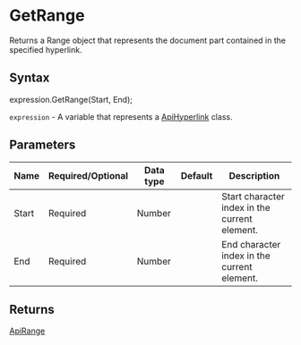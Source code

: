 # GetRange

Returns a Range object that represents the document part contained in the specified hyperlink.

## Syntax

expression.GetRange(Start, End);

`expression` - A variable that represents a [ApiHyperlink](../ApiHyperlink.md) class.

## Parameters

| **Name** | **Required/Optional** | **Data type** | **Default** | **Description** |
| ------------- | ------------- | ------------- | ------------- | ------------- |
| Start | Required | Number |  | Start character index in the current element. |
| End | Required | Number |  | End character index in the current element. |

## Returns

[ApiRange](../../ApiRange/ApiRange.md)